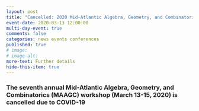 ```yaml
---
layout: post
title: "Cancelled: 2020 Mid-Atlantic Algebra, Geometry, and Combinatorics"
event-date: 2020-03-13 12:00:00
multi-day-event: true
comments: false
categories: news events conferences 
published: true
# image: 
# image-alt: 
more-text: Further details
hide-this-item: true
---
```


### The seventh annual Mid-Atlantic Algebra, Geometry, and Combinatorics (MAAGC) workshop (March 13-15, 2020) is cancelled due to COVID-19
